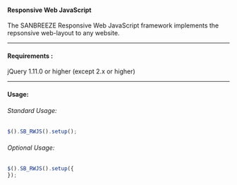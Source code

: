 #### Responsive Web JavaScript

The SANBREEZE Responsive Web JavaScript framework implements the repsonsive web-layout to any website.

---

#### Requirements  :
  jQuery 1.11.0 or higher (except 2.x or higher)

---

#### Usage:
###### Standard Usage:
``` javascript
$().SB_RWJS().setup();
```

###### Optional Usage:
```javascript
$().SB_RWJS().setup({
});
```

